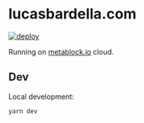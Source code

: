 # lucasbardella.com

[![deploy](https://github.com/lsbardel/lucasbardella.com/workflows/deploy/badge.svg)](https://github.com/lsbardel/lucasbardella.com/actions?query=workflow%3Adeploy)

Running on [metablock.io](https://metablock.io) cloud.

## Dev

Local development:
```
yarn dev
```

